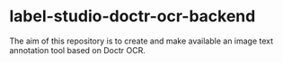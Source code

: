 # label-studio-doctr-ocr-backend
The aim of this repository is to create and make available an image text annotation tool based on Doctr OCR. 
